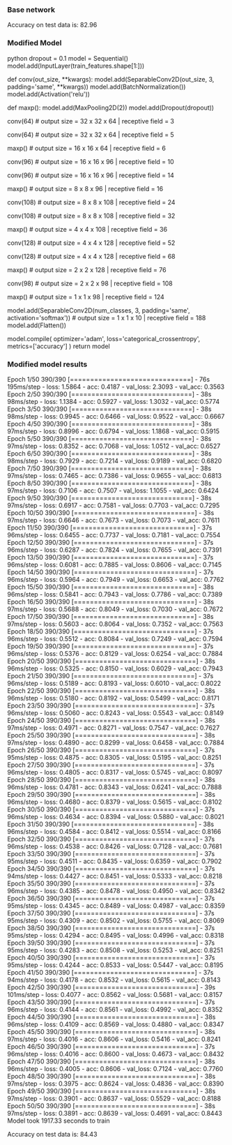 
### Base network

Accuracy on test data is: 82.96


### Modified Model

python
dropout = 0.1
model = Sequential()
model.add(InputLayer(train_features.shape[1:]))

def conv(out_size, **kwargs):
    model.add(SeparableConv2D(out_size, 3, padding='same', **kwargs))
    model.add(BatchNormalization())
    model.add(Activation('relu'))

def maxp():
    model.add(MaxPooling2D(2))
    model.add(Dropout(dropout))

conv(64) # output size = 32 x 32 x 64 | receptive field = 3

conv(64) # output size = 32 x 32 x 64 | receptive field = 5

maxp() # output size = 16 x 16 x 64 | receptive field = 6

conv(96) # output size = 16 x 16 x 96 | receptive field = 10

conv(96) # output size = 16 x 16 x 96 | receptive field = 14

maxp() # output size = 8 x 8 x 96 | receptive field = 16

conv(108) # output size = 8 x 8 x 108 | receptive field = 24

conv(108) # output size = 8 x 8 x 108 | receptive field = 32

maxp() # output size = 4 x 4 x 108 | receptive field = 36

conv(128) # output size = 4 x 4 x 128 | receptive field = 52

conv(128) # output size = 4 x 4 x 128 | receptive field = 68

maxp() # output size = 2 x 2 x 128 | receptive field = 76

conv(98) # output size = 2 x 2 x 98 | receptive field = 108

maxp() # output size = 1 x 1 x 98 | receptive field = 124

model.add(SeparableConv2D(num_classes, 3, padding='same', activation='softmax')) # output size = 1 x 1 x 10 | receptive field = 188
model.add(Flatten())

model.compile(
    optimizer='adam',
    loss='categorical_crossentropy', 
    metrics=['accuracy']
)
return model


### Modified model results

Epoch 1/50
390/390 [==============================] - 76s 195ms/step - loss: 1.5864 - acc: 0.4187 - val_loss: 2.3093 - val_acc: 0.3563
Epoch 2/50
390/390 [==============================] - 38s 98ms/step - loss: 1.1384 - acc: 0.5927 - val_loss: 1.3032 - val_acc: 0.5774
Epoch 3/50
390/390 [==============================] - 38s 98ms/step - loss: 0.9945 - acc: 0.6466 - val_loss: 0.9522 - val_acc: 0.6667
Epoch 4/50
390/390 [==============================] - 38s 97ms/step - loss: 0.8996 - acc: 0.6794 - val_loss: 1.1868 - val_acc: 0.5915
Epoch 5/50
390/390 [==============================] - 38s 97ms/step - loss: 0.8352 - acc: 0.7068 - val_loss: 1.0512 - val_acc: 0.6527
Epoch 6/50
390/390 [==============================] - 38s 98ms/step - loss: 0.7929 - acc: 0.7214 - val_loss: 0.9189 - val_acc: 0.6820
Epoch 7/50
390/390 [==============================] - 38s 97ms/step - loss: 0.7465 - acc: 0.7386 - val_loss: 0.9655 - val_acc: 0.6813
Epoch 8/50
390/390 [==============================] - 38s 97ms/step - loss: 0.7106 - acc: 0.7507 - val_loss: 1.1055 - val_acc: 0.6424
Epoch 9/50
390/390 [==============================] - 38s 97ms/step - loss: 0.6917 - acc: 0.7581 - val_loss: 0.7703 - val_acc: 0.7295
Epoch 10/50
390/390 [==============================] - 38s 97ms/step - loss: 0.6646 - acc: 0.7673 - val_loss: 0.7073 - val_acc: 0.7611
Epoch 11/50
390/390 [==============================] - 37s 96ms/step - loss: 0.6455 - acc: 0.7737 - val_loss: 0.7181 - val_acc: 0.7554
Epoch 12/50
390/390 [==============================] - 37s 96ms/step - loss: 0.6287 - acc: 0.7824 - val_loss: 0.7655 - val_acc: 0.7391
Epoch 13/50
390/390 [==============================] - 37s 96ms/step - loss: 0.6081 - acc: 0.7885 - val_loss: 0.8606 - val_acc: 0.7145
Epoch 14/50
390/390 [==============================] - 37s 96ms/step - loss: 0.5964 - acc: 0.7949 - val_loss: 0.6653 - val_acc: 0.7762
Epoch 15/50
390/390 [==============================] - 38s 96ms/step - loss: 0.5841 - acc: 0.7943 - val_loss: 0.7786 - val_acc: 0.7389
Epoch 16/50
390/390 [==============================] - 38s 97ms/step - loss: 0.5688 - acc: 0.8049 - val_loss: 0.7030 - val_acc: 0.7672
Epoch 17/50
390/390 [==============================] - 38s 97ms/step - loss: 0.5603 - acc: 0.8064 - val_loss: 0.7352 - val_acc: 0.7563
Epoch 18/50
390/390 [==============================] - 37s 96ms/step - loss: 0.5512 - acc: 0.8084 - val_loss: 0.7249 - val_acc: 0.7594
Epoch 19/50
390/390 [==============================] - 37s 96ms/step - loss: 0.5376 - acc: 0.8129 - val_loss: 0.6254 - val_acc: 0.7884
Epoch 20/50
390/390 [==============================] - 38s 96ms/step - loss: 0.5325 - acc: 0.8150 - val_loss: 0.6029 - val_acc: 0.7943
Epoch 21/50
390/390 [==============================] - 37s 96ms/step - loss: 0.5189 - acc: 0.8193 - val_loss: 0.6010 - val_acc: 0.8022
Epoch 22/50
390/390 [==============================] - 38s 96ms/step - loss: 0.5180 - acc: 0.8192 - val_loss: 0.5499 - val_acc: 0.8171
Epoch 23/50
390/390 [==============================] - 37s 96ms/step - loss: 0.5060 - acc: 0.8243 - val_loss: 0.5543 - val_acc: 0.8149
Epoch 24/50
390/390 [==============================] - 38s 97ms/step - loss: 0.4971 - acc: 0.8271 - val_loss: 0.7547 - val_acc: 0.7627
Epoch 25/50
390/390 [==============================] - 38s 97ms/step - loss: 0.4890 - acc: 0.8299 - val_loss: 0.6458 - val_acc: 0.7884
Epoch 26/50
390/390 [==============================] - 37s 95ms/step - loss: 0.4875 - acc: 0.8305 - val_loss: 0.5195 - val_acc: 0.8251
Epoch 27/50
390/390 [==============================] - 37s 96ms/step - loss: 0.4805 - acc: 0.8317 - val_loss: 0.5745 - val_acc: 0.8097
Epoch 28/50
390/390 [==============================] - 38s 96ms/step - loss: 0.4781 - acc: 0.8343 - val_loss: 0.6241 - val_acc: 0.7888
Epoch 29/50
390/390 [==============================] - 38s 96ms/step - loss: 0.4680 - acc: 0.8379 - val_loss: 0.5615 - val_acc: 0.8102
Epoch 30/50
390/390 [==============================] - 37s 96ms/step - loss: 0.4634 - acc: 0.8394 - val_loss: 0.5880 - val_acc: 0.8021
Epoch 31/50
390/390 [==============================] - 38s 96ms/step - loss: 0.4584 - acc: 0.8412 - val_loss: 0.5514 - val_acc: 0.8166
Epoch 32/50
390/390 [==============================] - 37s 96ms/step - loss: 0.4538 - acc: 0.8426 - val_loss: 0.7128 - val_acc: 0.7681
Epoch 33/50
390/390 [==============================] - 37s 95ms/step - loss: 0.4511 - acc: 0.8435 - val_loss: 0.6359 - val_acc: 0.7902
Epoch 34/50
390/390 [==============================] - 37s 94ms/step - loss: 0.4427 - acc: 0.8451 - val_loss: 0.5333 - val_acc: 0.8218
Epoch 35/50
390/390 [==============================] - 37s 96ms/step - loss: 0.4385 - acc: 0.8478 - val_loss: 0.4950 - val_acc: 0.8342
Epoch 36/50
390/390 [==============================] - 37s 95ms/step - loss: 0.4345 - acc: 0.8489 - val_loss: 0.4987 - val_acc: 0.8359
Epoch 37/50
390/390 [==============================] - 37s 95ms/step - loss: 0.4309 - acc: 0.8502 - val_loss: 0.5755 - val_acc: 0.8069
Epoch 38/50
390/390 [==============================] - 37s 95ms/step - loss: 0.4294 - acc: 0.8495 - val_loss: 0.4996 - val_acc: 0.8318
Epoch 39/50
390/390 [==============================] - 37s 95ms/step - loss: 0.4283 - acc: 0.8508 - val_loss: 0.5253 - val_acc: 0.8251
Epoch 40/50
390/390 [==============================] - 37s 95ms/step - loss: 0.4244 - acc: 0.8533 - val_loss: 0.5447 - val_acc: 0.8195
Epoch 41/50
390/390 [==============================] - 37s 94ms/step - loss: 0.4178 - acc: 0.8532 - val_loss: 0.5615 - val_acc: 0.8143
Epoch 42/50
390/390 [==============================] - 39s 101ms/step - loss: 0.4077 - acc: 0.8562 - val_loss: 0.5681 - val_acc: 0.8157
Epoch 43/50
390/390 [==============================] - 37s 96ms/step - loss: 0.4144 - acc: 0.8561 - val_loss: 0.4992 - val_acc: 0.8352
Epoch 44/50
390/390 [==============================] - 38s 96ms/step - loss: 0.4109 - acc: 0.8569 - val_loss: 0.4880 - val_acc: 0.8347
Epoch 45/50
390/390 [==============================] - 38s 97ms/step - loss: 0.4016 - acc: 0.8606 - val_loss: 0.5416 - val_acc: 0.8241
Epoch 46/50
390/390 [==============================] - 37s 96ms/step - loss: 0.4016 - acc: 0.8600 - val_loss: 0.4673 - val_acc: 0.8432
Epoch 47/50
390/390 [==============================] - 38s 96ms/step - loss: 0.4005 - acc: 0.8606 - val_loss: 0.7124 - val_acc: 0.7760
Epoch 48/50
390/390 [==============================] - 38s 97ms/step - loss: 0.3975 - acc: 0.8624 - val_loss: 0.4836 - val_acc: 0.8390
Epoch 49/50
390/390 [==============================] - 38s 97ms/step - loss: 0.3901 - acc: 0.8637 - val_loss: 0.5529 - val_acc: 0.8188
Epoch 50/50
390/390 [==============================] - 38s 97ms/step - loss: 0.3891 - acc: 0.8639 - val_loss: 0.4691 - val_acc: 0.8443
Model took 1917.33 seconds to train

Accuracy on test data is: 84.43
